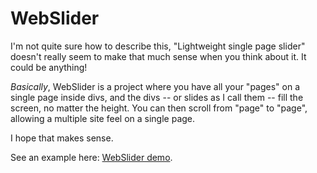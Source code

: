 WebSlider
=========

I'm not quite sure how to describe this, "Lightweight single page slider" doesn't really seem to make that much sense when you think about it. It could be anything!

*Basically*, WebSlider is a project where you have all your "pages" on a single page inside divs, and the divs -- or slides as I call them -- fill the screen, no matter the height. You can then scroll from "page" to "page", allowing a multiple site feel on a single page.

I hope that makes sense.

See an example here: [WebSlider demo](http://imdsm.github.io/WebSlider/).
